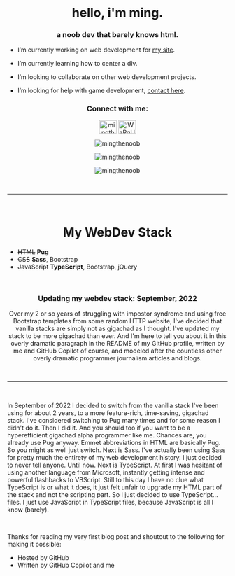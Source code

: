 <h1 align="center">hello, i'm ming.</h1>
<h3 align="center">a noob dev that barely knows html.</h3>

- I’m currently working on web development for [my site](https://ming.jp.net).

- I’m currently learning how to center a div.

- I’m looking to collaborate on other web development projects.

- I’m looking for help with game development, [contact here](https://twitter.com/BlitzStu).

<h3 align="center">Connect with me:</h3>
<p align="center">
<a href="https://twitter.com/mingthenoob" target="blank"><img align="center" src="https://raw.githubusercontent.com/rahuldkjain/github-profile-readme-generator/master/src/images/icons/Social/twitter.svg" alt="mingthenoob" height="30" width="40" /></a>
<a href="https://discord.gg/WaPgUY5gd4" target="blank"><img align="center" src="https://raw.githubusercontent.com/rahuldkjain/github-profile-readme-generator/master/src/images/icons/Social/discord.svg" alt="WaPgUY5gd4" height="30" width="40" /></a>
</p>

<p align="center"><img align="center" src="https://mingsreadmestats.vercel.app/api/top-langs?username=mingthenoob&show_icons=true&locale=en&theme=github_dark" alt="mingthenoob" /></p>

<p align="center"><img align="center" src="https://mingsreadmestats.vercel.app/api?username=mingthenoob&show_icons=true&locale=en&theme=github_dark" alt="mingthenoob" /></p>

<p align="center"><img align="center" src="https://github-readme-streak-stats.herokuapp.com/?user=mingthenoob&theme=github_dark" alt="mingthenoob" /></p>

&nbsp;
___
&nbsp;

<h1 align="center">My WebDev Stack</h1>

- ~~HTML~~ **Pug**
- ~~CSS~~ **Sass**, Bootstrap
- ~~JavaScript~~ **TypeScript**, Bootstrap, jQuery

&nbsp;

<h3 align="center">Updating my webdev stack: September, 2022</h3>
<p align="center">Over my 2 or so years of struggling with impostor syndrome and using free Bootstrap templates from some random HTTP website, I've decided that vanilla stacks are simply not as gigachad as I thought. I've updated my stack to be more gigachad than ever. And I'm here to tell you about it in this overly dramatic paragraph in the README of my GitHub profile, written by me and GitHub Copilot of course, and modeled after the countless other overly dramatic programmer journalism articles and blogs.</p>

&nbsp;
___
&nbsp;

<p align="left">In September of 2022 I decided to switch from the vanilla stack I've been using for about 2 years, to a more feature-rich, time-saving, gigachad stack. I've considered switching to Pug many times and for some reason I didn't do it. Then I did it. And you should too if you want to be a hyperefficient gigachad alpha programmer like me. Chances are, you already use Pug anyway. Emmet abbreviations in HTML are basically Pug. So you might as well just switch. Next is Sass. I've actually been using Sass for pretty much the entirety of my web development history. I just decided to never tell anyone. Until now. Next is TypeScript. At first I was hesitant of using another language from Microsoft, instantly getting intense and powerful flashbacks to VBScript. Still to this day I have no clue what TypeScript is or what it does, it just felt unfair to upgrade my HTML part of the stack and not the scripting part. So I just decided to use TypeScript... files. I just use JavaScript in TypeScript files, because JavaScript is all I know (barely).</p>

&nbsp;

Thanks for reading my very first blog post and shoutout to the following for making it possible:
- Hosted by GitHub
- Written by GitHub Copilot and me
